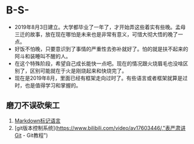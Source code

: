 # B-S-
*  2019年8月3日建立。大学都毕业了一年了，才开始弄这些着实有些晚。孟母三迁的故事，放在现在哪怕是未来也是非常有意义，可惜大彻大悟的晚了一点。
*  好饭不怕晚，只要意识到了事情的严重性去弥补就好了。怕的就是扶不起来的阿斗和装睡叫不醒的人。
*  在这个特殊阶段，希望自己成长能快一点吧。现在的情况跟火烧眉毛也没啥区别了，区别可能就在于火是刚烧起来和快烧完了。
*  现在是2019年8月，里面已经有框架走向过时了。有些语言或者框架就算是过时，也是值得学习和掌握的。  
## 磨刀不误砍柴工  
1.  [Markdown标记语言](https://www.bilibili.com/video/av32197027/,"【小马技术】Markdown入门")  
0.  [git版本控制系统](https://www.bilibili.com/video/av17603446/,"表严肃讲Git - Git教程")  

